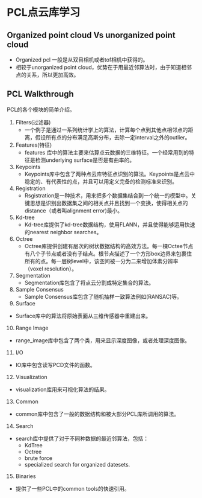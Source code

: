 # PCL点云库学习

## Organized point cloud Vs unorganized point cloud

  * Organized pcl 一般是从双目相机或者tof相机中获得的。
  * 相较于unorganized point cloud，优势在于用最近邻算法时，由于知道相邻点的关系，所以更加高效。

## PCL Walkthrough

PCL的各个模块的简单介绍。
1. Filters(过滤器)
   * 一个例子是通过一系列统计学上的算法，计算每个点到其他点相邻点的距离，假设所有点的分布满足高斯分布，去除一定interval之外的outlier。
2. Features(特征)
   * features 库中的算法主要来估算点云数据的三维特征。一个经常用到的特征是检测underlying surface是否是有曲率的。
3. Keypoints
   * Keypoints库中包含了两种点云库特征点识别的算法。Keypoints是点云中稳定的、有代表性的点，并且可以用定义完备的检测标准来识别。
4. Registration
   * Rsgistration是一种技术，用来把多个数据集结合到一个统一的模型中。关键思想是识别出数据集之间的相关点并且找到一个变换，使得相关点的distance（或者叫alignment error)最小。
5. Kd-tree
   * Kd-tree库提供了kd-tree数据结构，使用FLANN，并且使得能够运用快速的nearest neighbor searches。
6. Octree
   * Octree库提供创建有层次的树状数据结构的高效方法。每一棵Octee节点有八个子节点或者没有子结点。根节点描述了一个方形box边界来包裹住所有的点。每一层树level中，该空间被一分为二来增加体素分辨率（voxel resolution）。
7. Segmentation
   * Segmentation库包含了将点云分割成特定集合的算法。
8. Sample Consensus
   * Sample Consensus库包含了随机抽样一致算法例如(RANSAC)等。
9.  Surface
   * Surface库中的算法将原始表面从三维传感器中重建出来。
10. Range Image
   * range_image库中包含了两个类，用来显示深度图像，或者处理深度图像。
11. I/O
   * IO库中包含读写PCD文件的函数。
12. Visualization
   * visualization库用来可视化算法的结果。
13. Common
   * common库中包含了一般的数据结构和被大部分PCL库所调用的算法。
14. Search
   * search库中提供了对于不同种数据的最近邻算法，包括：
     * KdTree
     * Octree
     * brute force
     * specialized search for organized datesets.
15. Binaries
   * 提供了一些PCL中的common tools的快速引用。 